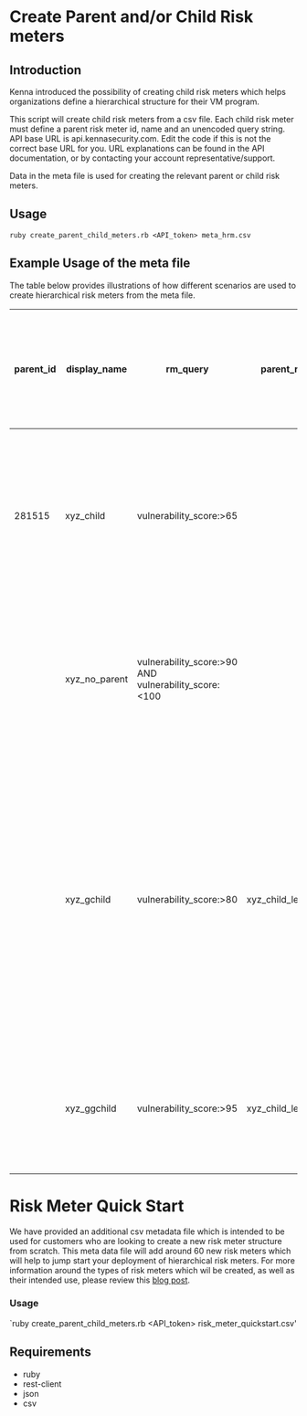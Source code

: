# Create Parent and/or Child Risk meters

## Introduction
Kenna introduced the possibility of creating child risk meters which helps organizations define a hierarchical structure for their VM program. 

This script will create child risk meters from a csv file. Each child risk meter must define a parent risk meter id, name and an unencoded query string. 
API base URL is api.kennasecurity.com. Edit the code if this is not the correct base URL for you. URL explanations can be found in the API documentation, or by contacting your account representative/support.

Data in the meta file is used for creating the relevant parent or child risk meters.  

## Usage
`ruby create_parent_child_meters.rb <API_token> meta_hrm.csv`

## Example Usage of the meta file
The table below provides illustrations of how different scenarios are used to create hierarchical risk meters from the meta file. 

|parent_id |display_name |rm_query |parent_ref |child_ref|comments (provided for illustration. this column is not included in the meta file |
| ---------|-------------|---------|-----------|---------|----------------------------------------------------------------------------------|
|281515|xyz_child|vulnerability_score:>65| |xyz_child_level_1| the risk meter (RM) is created as a child of RM with ID 281515. child_ref is saved and will be used for creating another child RM in the current file. |
| |xyz_no_parent|vulnerability_score:>90 AND vulnerability_score:<100| | | no parent ID or parent ref so this will be a parent RM. Also, no child_ref so a child RM is not going to be created off this RM. |
| |xyz_gchild |vulnerability_score:>80 |xyz_child_level_1 | xyz_child_level_2 | no parent ID but parent_ref available matching the child_ref of xyz_child RM in the file so xyz_child will be the parent RM for xyz_gchild RM. child_ref indicates this xyz_gchild RM is to be the parent of yet another RM. |
| |xyz_ggchild |vulnerability_score:>95 |xyz_child_level_2 | | no parent ID but parent_ref matching the child_ref of xyz_gchild so this RM will be the child of xyz_gchild. |

# Risk Meter Quick Start
We have provided an additional csv metadata file which is intended to be used for customers who are looking to create a new risk meter structure from scratch. This meta data file will add around 60 new risk meters which will help to jump start your deployment of hierarchical risk meters. For more information around the types of risk meters which wil be created, as well as their intended use, please review this [blog post](https://www.kennasecurity.com/blog/managing-assets-intuitively-with-hierarchical-risk-meter-structure/).

### Usage

`ruby create_parent_child_meters.rb <API_token> risk_meter_quickstart.csv'

## Requirements
* ruby
* rest-client
* json
* csv
